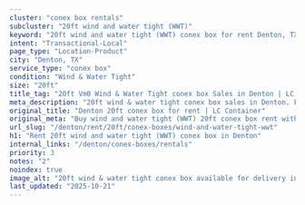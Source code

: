 ```yaml
---
cluster: "conex box rentals"
subcluster: "20ft wind and water tight (WWT)"
keyword: "20ft wind and water tight (WWT) conex box for rent Denton, TX"
intent: "Transactional-Local"
page_type: "Location-Product"
city: "Denton, TX"
service_type: "conex box"
condition: "Wind & Water Tight"
size: "20ft"
title_tag: "20ft Vm0 Wind & Water Tight conex box Sales in Denton | LC Container"
meta_description: "20ft wind & water tight conex box sales in Denton. Fast delivery, competitive pricing. Serving conex boxes area. Quote ID: UOV. Call (214) 524-4168 for your free quote today."
original_title: "Denton 20ft conex box for rent | LC Container"
original_meta: "Buy wind and water tight (WWT) 20ft conex box rent with local delivery in Denton, TX. LC Container — local Since 2003. Request a fast quote today."
url_slug: "/denton/rent/20ft/conex-boxes/wind-and-water-tight-wwt"
h1: "Rent 20ft wind and water tight (WWT) conex box in Denton"
internal_links: "/denton/conex-boxes/rentals"
priority: 3
notes: "2"
noindex: true
image_alt: "20ft wind & water tight conex box available for delivery in Denton"
last_updated: "2025-10-21"
---
```


<!-- TODO: Add unique city/inventory copy, images, and internal links here. -->

